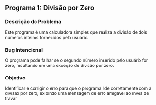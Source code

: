 
## Programa 1: Divisão por Zero

### Descrição do Problema
Este programa é uma calculadora simples que realiza a divisão de dois números inteiros fornecidos pelo usuário.

### Bug Intencional
O programa pode falhar se o segundo número inserido pelo usuário for zero, resultando em uma exceção de divisão por zero.

### Objetivo
Identificar e corrigir o erro para que o programa lide corretamente com a divisão por zero, exibindo uma mensagem de erro amigável ao invés de travar.

